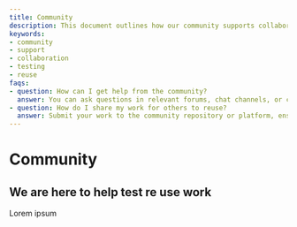 ```yaml
---
title: Community
description: This document outlines how our community supports collaboration, testing, and reuse of work. It provides guidance on participation and accessing help within the community.
keywords:
- community
- support
- collaboration
- testing
- reuse
faqs:
- question: How can I get help from the community?
  answer: You can ask questions in relevant forums, chat channels, or contact support to receive assistance from experienced members.
- question: How do I share my work for others to reuse?
  answer: Submit your work to the community repository or platform, ensuring you provide proper documentation and licensing information for easy reuse.
---
```

# Community

## We are here to help  test re use work

Lorem ipsum
